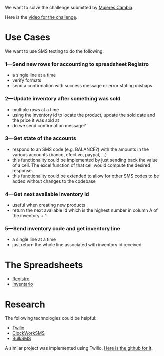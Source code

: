 We want to solve the challenge submitted by [Mujeres Cambia](http://www.mujerescambia.com).

Here is the [video for the challenge](https://vimeo.com/65755818).

# Use Cases
We want to use SMS texting to do the following:

### 1—Send new rows for accounting to spreadsheet Registro
- a single line at a time
- verify formats
- send a confirmation with success message or error stating mishaps

### 2—Update inventory after something was sold
- multiple rows at a time
- using the inventory id to locate the product, update the sold date and the price it was sold at
- do we send confirmation message?

### 3—Get state of the accounts
- respond to an SMS code (e.g. BALANCE?) with the amounts in the various accounts (banco, efectivo, paypal, ...)
- this functionality could be implemented by just sending back the value of a cell. The excel function of that cell would compute the desired response.
- this functionality could be extended to allow for other SMS codes to be added without changes to the codebase

### 4—Get next available inventory id
- useful when creating new products
- return the next available id which is the highest number in column A of the inventory + 1

### 5—Send inventory code and get inventory line
- a single line at a time
- just return the whole line associated with inventory id received

# The Spreadsheets
- [Registro](https://docs.google.com/spreadsheet/ccc?key=0An3bayXoCNo7dFp4UkJMYS0wcGlJbmR5VWxYUGtibXc#gid=0)
- [Inventario](https://docs.google.com/spreadsheet/ccc?key=0An3bayXoCNo7dFZjZERBajg1RkExOXQ5eXdIU1ZQYUE#gid=0u)

# Research
The following technologies could be helpful:

- [Twilio](https://www.twilio.com)
- [ClockWorkSMS](http://www.clockworksms.com/doc/easy-stuff/code-wrappers/ruby/)
- [BulkSMS](https://bulksms.vsms.net/)

A similar project was implemented using Twilio. [Here is the github for it](https://github.com/matstc/rhok-accountability).
